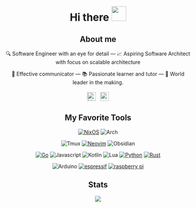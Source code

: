 <div align="center">
  <h1>Hi there <img src="https://media.giphy.com/media/hvRJCLFzcasrR4ia7z/giphy.gif" width="40"></h1>
  <h2>About me</h2>
  <div sytle="width: 800px">
    <p>
      🔍 Software Engineer with an eye for detail —
      📈 Aspiring Software Architect with focus on scalable architecture
    </p>
    <p>
      📢 Effective communicator —
      📚 Passionate learner and tutor —
      🚀 World leader in the making.
    </p>
  </div>
  <div>
    <a href="https://www.linkedin.com/in/adib-farrasy" style="padding:4px"><img height="24" src="https://img.shields.io/badge/LinkedIn-blue?style=for-the-badge&logo=linkedin&logoColor=white" alt="LinkedIn Badge"></a>
    <img height="24" style="padding: 4px" src="https://komarev.com/ghpvc/?username=adibfarrasy&style=flat-square&color=blue" alt="">
  </div>

  <h2>My Favorite Tools</h2>

<!-- Badges List: https://github.com/alexandresanlim/Badges4-README.md-Profile -->

<!-- Badges Search: https://github.com/Aveek-Saha/GitHub-Profile-Badges -->

[![NixOS](https://img.shields.io/badge/NixOS-5277C3?style=for-the-badge&logo=nixos&logoColor=white)](https://github.com/NixOS/nixpkgs)
![Arch](https://img.shields.io/badge/Arch_Linux-1793D1?style=for-the-badge&logo=arch-linux&logoColor=white)

![Tmux](https://img.shields.io/badge/tmux-1BB91F?style=for-the-badge&logo=tmux&logoColor=white)
[![Neovim](https://img.shields.io/badge/NeoVim-%2357A143.svg?&style=for-the-badge&logo=neovim&logoColor=white)](https://github.com/AstroNvim/AstroNvim)
![Obsidian](https://img.shields.io/badge/Obsidian-483699?style=for-the-badge&logo=Obsidian&logoColor=white)

[![Go](https://img.shields.io/badge/go-%2300ADD8.svg?style=for-the-badge&logo=go&logoColor=white)](https://github.com/golang/go)
![Javascript](https://img.shields.io/badge/JavaScript-323330?style=for-the-badge&logo=javascript&logoColor=F7DF1E)
![Kotlin](https://img.shields.io/badge/Kotlin-B125EA?style=for-the-badge&logo=kotlin&logoColor=white)
![Lua](https://img.shields.io/badge/Lua-2C2D72?style=for-the-badge&logo=lua&logoColor=white)
[![Python](https://img.shields.io/badge/python-%2314354C.svg?style=for-the-badge&logo=python&logoColor=white)](https://github.com/python/cpython)
[![Rust](https://img.shields.io/badge/Rust-000000?style=for-the-badge&logo=rust&logoColor=white)](https://github.com/rust-lang/rust)

![Arduino](https://img.shields.io/badge/Arduino-00979D?style=for-the-badge&logo=Arduino&logoColor=white)
[![espressif](https://img.shields.io/badge/espressif-E7352C?style=for-the-badge&logo=espressif&logoColor=white)](https://github.com/espressif/esp-idf)
[![raspberry pi](https://img.shields.io/badge/Raspberry%20Pi-A22846?style=for-the-badge&logo=Raspberry%20Pi&logoColor=white)](https://www.raspberrypi.org)

  <h2>Stats</h2>
  <img src="https://github-readme-stats.vercel.app/api/top-langs/?username=adibfarrasy&layout=compact&theme=transparent&hide=jupyter%20notebook&card_width=500">
</div>
